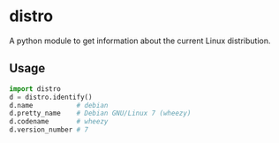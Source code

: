 # distro

A python module to get information about the current Linux distribution.

## Usage

```python
import distro
d = distro.identify()
d.name           # debian
d.pretty_name    # Debian GNU/Linux 7 (wheezy)
d.codename       # wheezy
d.version_number # 7
```